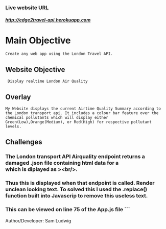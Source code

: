 ### Live website URL 

##### http://edge2travel-api.herokuapp.com

# Main Objective
```Create any web app using the London Travel API.```
## Website Objective
``` Display realtime London Air Quality``` 

## Overlay

``` My Website displays the current Airtime Quality Summary according to the London transport api. It includes a colour bar feature over the chemical pollutants which will display either Green(Low),Orange(Medium), or Red(High) for respective pollutant levels.  ```

## Challenges

### The London transport API Airquality endpoint returns a damaged .json file containing html data for a <br> which is diplayed as &gt;&lt;br/&gt;.
### Thus this is displayed when that endpoint is called. Render unclean looking text. To solved this I used the .replace() function built into Javascrip to remove this useless text.
### This can be viewed on line 75 of the App.js file ```

Author/Developer: Sam Ludwig